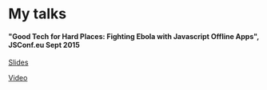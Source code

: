 # My talks

#### "Good Tech for Hard Places: Fighting Ebola with Javascript Offline Apps", JSConf.eu Sept 2015

[Slides](./good-tech-for-hard-places.pdf)

[Video](https://www.youtube.com/watch?v=1sLjWlWvCsc)
